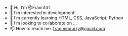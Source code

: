 - 👋 Hi, I’m @Frann131
- 👀 I’m interested in development!
- 🌱 I’m currently learning HTML, CSS, JavaScript, Python
- 💞️ I’m looking to collaborate on ...
- 📫 How to reach me: franmindurry@gmail.com

<!---
Frann131/Frann131 is a ✨ special ✨ repository because its `README.md` (this file) appears on your GitHub profile.
You can click the Preview link to take a look at your changes.
--->
